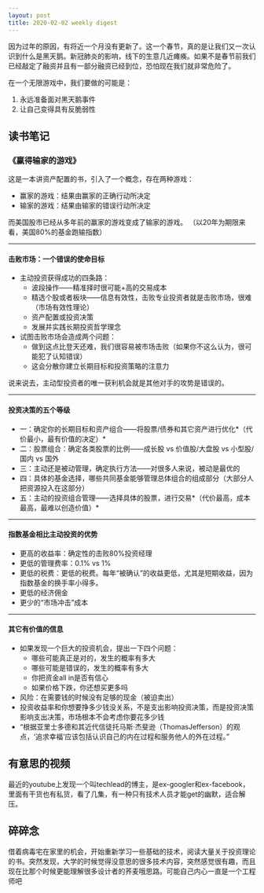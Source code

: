 ```yaml
---
layout: post
title: 2020-02-02 weekly digest
---
```

因为过年的原因，有将近一个月没有更新了。这一个春节，真的是让我们又一次认识到什么是黑天鹅。新冠肺炎的影响，线下的生意几近瘫痪。如果不是春节前我们已经敲定了融资并且有一部分融资已经到位，恐怕现在我们就非常危险了。

在一个无限游戏中，我们要做的可能是：
1. 永远准备面对黑天鹅事件
2. 让自己变得具有反脆弱性

## 读书笔记

### 《赢得输家的游戏》
这是一本讲资产配置的书，引入了一个概念，存在两种游戏： 

* 赢家的游戏：结果由赢家的正确行动所决定
* 输家的游戏：结果由输家的错误行动所决定

而美国股市已经从多年前的赢家的游戏变成了输家的游戏。
（以20年为期限来看，美国80%的基金跑输指数）

-------
#### 击败市场：一个错误的使命目标
* 主动投资获得成功的四条路：
	* 波段操作——精准择时很可能+高的交易成本
	* 精选个股或者板块——信息有效性，击败专业投资者就是击败市场，很难（市场有效性理论）
	* 资产配置或投资决策
	* 发展并实践长期投资哲学理念
* 试图击败市场会造成两个问题：
	* 做到这点比登天还难，我们很容易被市场击败（如果你不这么认为，很可能犯了认知错误）
	* 这会分散你建立长期目标和投资策略的注意力
	
说来说去，主动型投资者的唯一获利机会就是其他对手的攻势是错误的。

------
#### 投资决策的五个等级
* 一：确定你的长期目标和资产组合——将股票/债券和其它资产进行优化*（代价最小，最有价值的决定）*
* 二：股票组合：确定各类股票的比例——成长股 vs 价值股/大盘股 vs 小型股/国内 vs 国外
* 三：主动还是被动管理，确定执行方法——对很多人来说，被动是最优的
* 四：具体的基金选择，哪些共同基金能够管理总体组合的组成部分（大部分人把资源投入在这部分）
* 五：主动的投资组合管理——选择具体的股票，进行交易*（代价最高，成本最高，最难以创造价值​）*

------
#### 指数基金相比主动投资的优势
* 更高的收益率：确定性的击败80%投资经理
* 更低的管理费率：0.1% vs 1%
* 更低的税费：更低的税费。每年“被确认”的收益更低，尤其是短期收益，因为指数基金的换手率小得多。
* 更低的经济佣金
* 更少的“市场冲击”成本

------
#### 其它有价值的信息
* 如果发现一个巨大的投资机会，提出一下四个问题：
	* 哪些可能真正是对的，发生的概率有多大
	* 哪些可能是错误的，发生的概率有多大
	* 你把资金all in是否有信心
	* 如果价格下跌，你还想买更多吗
* 风险：在需要钱的时候没有足够的现金（被迫卖出）
* 投资收益率和你想要挣多少钱没关系，不是支出影响投资决策，而是投资决策影响支出决策，市场根本不会考虑你要花多少钱
* “根据亚里士多德和其近代信徒托马斯·杰斐逊（ThomasJefferson）的观点，‘追求幸福’应该包括认识自己的内在过程和服务他人的外在过程。”

## 有意思的视频
最近的youtube上发现一个叫techlead的博主，是ex-googler和ex-facebook，里面有干货也有私货，看了几集，有一种只有技术人员才能get的幽默，适合解压。

## 碎碎念
借着病毒宅在家里的机会，开始重新学习一些基础的技术，阅读大量关于投资理论的书。突然发现，大学的时候觉得没意思的很多技术内容，突然感觉很有趣，而且现在比那个时候更能理解很多设计者的荞麦哦思路。可能自己内心一直是一个工程师吧



